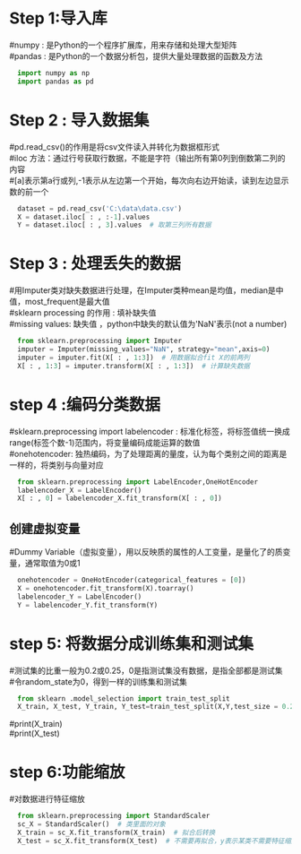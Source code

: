 # Step 1:导入库
#numpy : 是Python的一个程序扩展库，用来存储和处理大型矩阵  
#pandas : 是Python的一个数据分析包，提供大量处理数据的函数及方法  
```python  
  import numpy as np  
  import pandas as pd  
```
# Step 2 : 导入数据集  
#pd.read_csv()的作用是将csv文件读入并转化为数据框形式  
#iloc 方法：通过行号获取行数据，不能是字符（输出所有第0列到倒数第二列的内容  
#[a]表示第a行或列,-1表示从左边第一个开始，每次向右边开始读，读到左边显示数的前一个
```python  
  dataset = pd.read_csv('C:\data\data.csv')  
  X = dataset.iloc[ : , :-1].values  
  Y = dataset.iloc[ : , 3].values  # 取第三列所有数据
```
# Step 3 : 处理丢失的数据  
#用Imputer类对缺失数据进行处理，在Imputer类种mean是均值，median是中值，most_frequent是最大值  
#sklearn processing 的作用 : 填补缺失值  
#missing values: 缺失值 ，python中缺失的默认值为'NaN'表示(not a number)  
```python  
  from sklearn.preprocessing import Imputer  
  imputer = Imputer(missing_values="NaN", strategy="mean",axis=0)  
  imputer = imputer.fit(X[ : , 1:3])  # 用数据拟合fit X的前两列  
  X[ : , 1:3] = imputer.transform(X[ : , 1:3])  # 计算缺失数据  
```
# step 4 :编码分类数据  
#sklearn.preprocessing import labelencoder : 标准化标签，将标签值统一换成range(标签个数-1)范围内，将变量编码成能运算的数值  
#onehotencoder: 独热编码，为了处理距离的量度，认为每个类别之间的距离是一样的，将类别与向量对应  
```python  
  from sklearn.preprocessing import LabelEncoder,OneHotEncoder  
  labelencoder_X = LabelEncoder()  
  X[ : , 0] = labelencoder_X.fit_transform(X[ : , 0])  
```  
## 创建虚拟变量  
#Dummy Variable（虚拟变量），用以反映质的属性的人工变量，是量化了的质变量，通常取值为0或1  
```python  
  onehotencoder = OneHotEncoder(categorical_features = [0])  
  X = onehotencoder.fit_transform(X).toarray()
  labelencoder_Y = LabelEncoder()
  Y = labelencoder_Y.fit_transform(Y)  
```
# step 5: 将数据分成训练集和测试集  
#测试集的比重一般为0.2或0.25，0是指测试集没有数据，是指全部都是测试集  
#令random_state为0，得到一样的训练集和测试集  
```python  
  from sklearn .model_selection import train_test_split  
  X_train, X_test, Y_train, Y_test=train_test_split(X,Y,test_size = 0.20,random_state = 0)  
```  
#print(X_train)  
#print(X_test)  
# step 6:功能缩放  
#对数据进行特征缩放  
```python  
  from sklearn.preprocessing import StandardScaler  
  sc_X = StandardScaler()  # 类里面的对象  
  X_train = sc_X.fit_transform(X_train)  # 拟合后转换  
  X_test = sc_X.fit_transform(X_test)  # 不需要再拟合，y表示某类不需要特征缩放  
```




